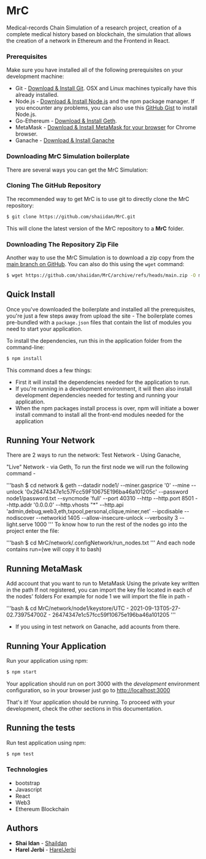 # MrC
Medical-records Chain
Simulation of a research project, 
creation of a complete medical history based on blockchain, the simulation that allows the creation of a network in Ethereum and the Frontend in React.

### Prerequisites
Make sure you have installed all of the following prerequisites on your development machine:
* Git - [Download & Install Git](https://git-scm.com/downloads). OSX and Linux machines typically have this already installed.
* Node.js - [Download & Install Node.js](https://nodejs.org/en/download/) and the npm package manager. If you encounter any  problems, you can also use this [GitHub Gist](https://gist.github.com/isaacs/579814) to install Node.js.
* Go-Ethereum - [Download & Install Geth](https://geth.ethereum.org/downloads/).
* MetaMask - [Download & Install MetaMask for your browser](https://metamask.io/download) for Chrome browser.
* Ganache - [Download & Install Ganache](https://www.trufflesuite.com/ganache)


### Downloading MrC Simulation boilerplate

There are several ways you can get the MrC Simulation:

### Cloning The GitHub Repository
The recommended way to get MrC is to use git to directly clone the MrC repository:

```bash
$ git clone https://github.com/shaiidan/MrC.git
```

This will clone the latest version of the MrC repository to a **MrC** folder.

### Downloading The Repository Zip File
Another way to use the MrC Simulation is to download a zip copy from the [main branch on GitHub](https://github.com/shaiidan/MrC/archive/refs/heads/main.zip). You can also do this using the `wget` command:

```bash
$ wget https://github.com/shaiidan/MrC/archive/refs/heads/main.zip -O mrc.zip; unzip mrc.zip; rm mrc.zip
```

## Quick Install

Once you've downloaded the boilerplate and installed all the prerequisites, you're just a few steps away from upload the site - 
The boilerplate comes pre-bundled with a `package.json` files that contain the list of modules you need to start your application.

To install the dependencies, run this in the application folder from the command-line:

```bash
$ npm install
```

This command does a few things:
* First it will install the dependencies needed for the application to run.
* If you're running in a development environment, it will then also install development dependencies needed for testing and running your application.
* When the npm packages install process is over, npm will initiate a bower install command to install all the front-end modules needed for the application

## Running Your Network

There are 2 ways to run the network:
Test Network - Using Ganache,

"Live" Network - via Geth,
To run the first node we will run the following command -

'''bash
$ cd network & geth --datadir node1/ --miner.gasprice '0' --mine --unlock '0x26474347e1c57Fcc59F10675E196ba46a101205c' --password node1/password.txt --syncmode 'full' --port 40310 --http --http.port 8501 --http.addr '0.0.0.0' --http.vhosts "*"   --http.api 'admin,debug,web3,eth,txpool,personal,clique,miner,net' --ipcdisable --nodiscover --networkid 1405 --allow-insecure-unlock  --verbosity 3 --light.serve 1000
'''
To know how to run the rest of the nodes go into the project enter the file:

'''bash
$ cd MrC/network/.configNetwork/run_nodes.txt
'''
And each node contains run=(we will copy it to bash)

## Running MetaMask

Add account that you want to run to MetaMask 
Using the private key written in the path
If not registered, you can import the key file located in each of the nodes' folders
For example for node 1 we will import the file in path -

'''bash
& cd MrC/network/node1/keystore/UTC - 2021-09-13T05-27-02.739754700Z - 26474347e1c57fcc59f10675e196ba46a101205
'''

* If you using in test network on Ganache, add acounts from there. 


## Running Your Application

Run your application using npm:

```bash
$ npm start
```

Your application should run on port 3000 with the *development* environment configuration, so in your browser just go to [http://localhost:3000](http://localhost:3000)

That's it! Your application should be running. To proceed with your development, check the other sections in this documentation.


## Running the tests

Run test application using npm:

```bash
$ npm test
```


### Technologies

* bootstrap
* Javascript
* React
* Web3
* Ethereum Blockchain

## Authors
* **Shai Idan** - [ShaiIdan](https://github.com/shaiidan)
* **Harel Jerbi** - [HarelJerbi](https://github.com/harel159)




